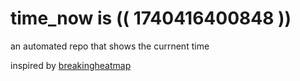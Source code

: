 # time_now is (( 1740416400848 ))

an automated repo that shows the currnent time

inspired by [breakingheatmap](https://github.com/breakingheatmap/breakingheatmap)